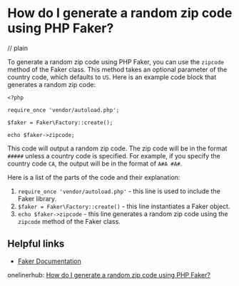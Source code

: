 # How do I generate a random zip code using PHP Faker?
// plain

To generate a random zip code using PHP Faker, you can use the `zipcode` method of the Faker class. This method takes an optional parameter of the country code, which defaults to `US`. Here is an example code block that generates a random zip code:

```
<?php

require_once 'vendor/autoload.php';

$faker = Faker\Factory::create();

echo $faker->zipcode;
```

This code will output a random zip code. The zip code will be in the format `#####` unless a country code is specified. For example, if you specify the country code `CA`, the output will be in the format of `A#A #A#`.

Here is a list of the parts of the code and their explanation:

1. `require_once 'vendor/autoload.php'` - this line is used to include the Faker library.
2. `$faker = Faker\Factory::create()` - this line instantiates a Faker object.
3. `echo $faker->zipcode` - this line generates a random zip code using the `zipcode` method of the Faker class.

## Helpful links

- [Faker Documentation](https://github.com/fzaninotto/Faker#formatters)

onelinerhub: [How do I generate a random zip code using PHP Faker?](https://onelinerhub.com/php-faker/how-do-i-generate-a-random-zip-code-using-php-faker)